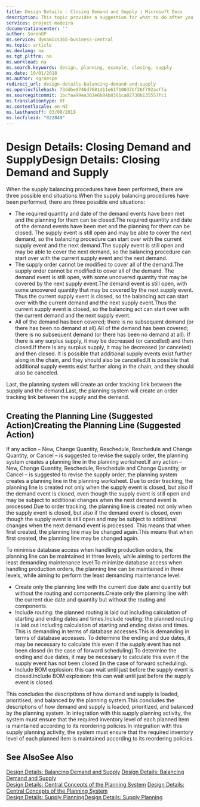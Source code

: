 ```yaml
---
title: Design Details - Closing Demand and Supply | Microsoft Docs
description: This topic provides a suggestion for what to do after you perform supply balancing procedures.
services: project-madeira
documentationcenter: ''
author: SorenGP
ms.service: dynamics365-business-central
ms.topic: article
ms.devlang: na
ms.tgt_pltfrm: na
ms.workload: na
ms.search.keywords: design, planning, example, closing, supply
ms.date: 10/01/2018
ms.author: sgroespe
redirect_url: design-details-balancing-demand-and-supply
ms.openlocfilehash: 73ddbe9746d7681d11e61f10037bf26f792acffa
ms.sourcegitcommit: 1bcfaa99ea302e6b84b8361ca02730b135557fc1
ms.translationtype: HT
ms.contentlocale: en-NZ
ms.lasthandoff: 03/08/2019
ms.locfileid: "822849"
---
```

# <a name="design-details-closing-demand-and-supply"></a><span data-ttu-id="13f53-103">Design Details: Closing Demand and Supply</span><span class="sxs-lookup"><span data-stu-id="13f53-103">Design Details: Closing Demand and Supply</span></span>
<span data-ttu-id="13f53-104">When the supply balancing procedures have been performed, there are three possible end situations:</span><span class="sxs-lookup"><span data-stu-id="13f53-104">When the supply balancing procedures have been performed, there are three possible end situations:</span></span>  

* <span data-ttu-id="13f53-105">The required quantity and date of the demand events have been met and the planning for them can be closed.</span><span class="sxs-lookup"><span data-stu-id="13f53-105">The required quantity and date of the demand events have been met and the planning for them can be closed.</span></span> <span data-ttu-id="13f53-106">The supply event is still open and may be able to cover the next demand, so the balancing procedure can start over with the current supply event and the next demand.</span><span class="sxs-lookup"><span data-stu-id="13f53-106">The supply event is still open and may be able to cover the next demand, so the balancing procedure can start over with the current supply event and the next demand.</span></span>  
* <span data-ttu-id="13f53-107">The supply order cannot be modified to cover all of the demand.</span><span class="sxs-lookup"><span data-stu-id="13f53-107">The supply order cannot be modified to cover all of the demand.</span></span> <span data-ttu-id="13f53-108">The demand event is still open, with some uncovered quantity that may be covered by the next supply event.</span><span class="sxs-lookup"><span data-stu-id="13f53-108">The demand event is still open, with some uncovered quantity that may be covered by the next supply event.</span></span> <span data-ttu-id="13f53-109">Thus the current supply event is closed, so the balancing act can start over with the current demand and the next supply event.</span><span class="sxs-lookup"><span data-stu-id="13f53-109">Thus the current supply event is closed, so the balancing act can start over with the current demand and the next supply event.</span></span>  
* <span data-ttu-id="13f53-110">All of the demand has been covered; there is no subsequent demand (or there has been no demand at all).</span><span class="sxs-lookup"><span data-stu-id="13f53-110">All of the demand has been covered; there is no subsequent demand (or there has been no demand at all).</span></span> <span data-ttu-id="13f53-111">If there is any surplus supply, it may be decreased (or cancelled) and then closed.</span><span class="sxs-lookup"><span data-stu-id="13f53-111">If there is any surplus supply, it may be decreased (or canceled) and then closed.</span></span> <span data-ttu-id="13f53-112">It is possible that additional supply events exist further along in the chain, and they should also be cancelled.</span><span class="sxs-lookup"><span data-stu-id="13f53-112">It is possible that additional supply events exist further along in the chain, and they should also be canceled.</span></span>  

<span data-ttu-id="13f53-113">Last, the planning system will create an order tracking link between the supply and the demand.</span><span class="sxs-lookup"><span data-stu-id="13f53-113">Last, the planning system will create an order tracking link between the supply and the demand.</span></span>  

## <a name="creating-the-planning-line-suggested-action"></a><span data-ttu-id="13f53-114">Creating the Planning Line (Suggested Action)</span><span class="sxs-lookup"><span data-stu-id="13f53-114">Creating the Planning Line (Suggested Action)</span></span>  
<span data-ttu-id="13f53-115">If any action – New, Change Quantity, Reschedule, Reschedule and Change Quantity, or Cancel – is suggested to revise the supply order, the planning system creates a planning line in the planning worksheet.</span><span class="sxs-lookup"><span data-stu-id="13f53-115">If any action – New, Change Quantity, Reschedule, Reschedule and Change Quantity, or Cancel – is suggested to revise the supply order, the planning system creates a planning line in the planning worksheet.</span></span> <span data-ttu-id="13f53-116">Due to order tracking, the planning line is created not only when the supply event is closed, but also if the demand event is closed, even though the supply event is still open and may be subject to additional changes when the next demand event is processed.</span><span class="sxs-lookup"><span data-stu-id="13f53-116">Due to order tracking, the planning line is created not only when the supply event is closed, but also if the demand event is closed, even though the supply event is still open and may be subject to additional changes when the next demand event is processed.</span></span> <span data-ttu-id="13f53-117">This means that when first created, the planning line may be changed again.</span><span class="sxs-lookup"><span data-stu-id="13f53-117">This means that when first created, the planning line may be changed again.</span></span>  

<span data-ttu-id="13f53-118">To minimise database access when handling production orders, the planning line can be maintained in three levels, while aiming to perform the least demanding maintenance level:</span><span class="sxs-lookup"><span data-stu-id="13f53-118">To minimize database access when handling production orders, the planning line can be maintained in three levels, while aiming to perform the least demanding maintenance level:</span></span>  

* <span data-ttu-id="13f53-119">Create only the planning line with the current due date and quantity but without the routing and components.</span><span class="sxs-lookup"><span data-stu-id="13f53-119">Create only the planning line with the current due date and quantity but without the routing and components.</span></span>  
* <span data-ttu-id="13f53-120">Include routing: the planned routing is laid out including calculation of starting and ending dates and times.</span><span class="sxs-lookup"><span data-stu-id="13f53-120">Include routing: the planned routing is laid out including calculation of starting and ending dates and times.</span></span> <span data-ttu-id="13f53-121">This is demanding in terms of database accesses.</span><span class="sxs-lookup"><span data-stu-id="13f53-121">This is demanding in terms of database accesses.</span></span> <span data-ttu-id="13f53-122">To determine the ending and due dates, it may be necessary to calculate this even if the supply event has not been closed (in the case of forward scheduling).</span><span class="sxs-lookup"><span data-stu-id="13f53-122">To determine the ending and due dates, it may be necessary to calculate this even if the supply event has not been closed (in the case of forward scheduling).</span></span>  
* <span data-ttu-id="13f53-123">Include BOM explosion: this can wait until just before the supply event is closed.</span><span class="sxs-lookup"><span data-stu-id="13f53-123">Include BOM explosion: this can wait until just before the supply event is closed.</span></span>  

<span data-ttu-id="13f53-124">This concludes the descriptions of how demand and supply is loaded, prioritised, and balanced by the planning system.</span><span class="sxs-lookup"><span data-stu-id="13f53-124">This concludes the descriptions of how demand and supply is loaded, prioritized, and balanced by the planning system.</span></span> <span data-ttu-id="13f53-125">In integration with this supply planning activity, the system must ensure that the required inventory level of each planned item is maintained according to its reordering policies.</span><span class="sxs-lookup"><span data-stu-id="13f53-125">In integration with this supply planning activity, the system must ensure that the required inventory level of each planned item is maintained according to its reordering policies.</span></span>  

## <a name="see-also"></a><span data-ttu-id="13f53-126">See Also</span><span class="sxs-lookup"><span data-stu-id="13f53-126">See Also</span></span>  
<span data-ttu-id="13f53-127">[Design Details: Balancing Demand and Supply](design-details-balancing-demand-and-supply.md) </span><span class="sxs-lookup"><span data-stu-id="13f53-127">[Design Details: Balancing Demand and Supply](design-details-balancing-demand-and-supply.md) </span></span>  
<span data-ttu-id="13f53-128">[Design Details: Central Concepts of the Planning System](design-details-central-concepts-of-the-planning-system.md) </span><span class="sxs-lookup"><span data-stu-id="13f53-128">[Design Details: Central Concepts of the Planning System](design-details-central-concepts-of-the-planning-system.md) </span></span>  
[<span data-ttu-id="13f53-129">Design Details: Supply Planning</span><span class="sxs-lookup"><span data-stu-id="13f53-129">Design Details: Supply Planning</span></span>](design-details-supply-planning.md)
